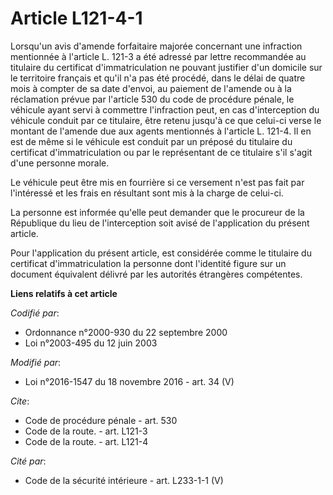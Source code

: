 # Article L121-4-1

Lorsqu'un avis d'amende forfaitaire majorée concernant une infraction mentionnée à l'article L. 121-3 a été adressé par
lettre recommandée au titulaire du certificat d'immatriculation ne pouvant justifier d'un domicile sur le territoire français
et qu'il n'a pas été procédé, dans le délai de quatre mois à compter de sa date d'envoi, au paiement de l'amende ou à la
réclamation prévue par l'article 530 du code de procédure pénale, le véhicule ayant servi à commettre l'infraction peut, en
cas d'interception du véhicule conduit par ce titulaire, être retenu jusqu'à ce que celui-ci verse le montant de l'amende due
aux agents mentionnés à l'article L. 121-4. Il en est de même si le véhicule est conduit par un préposé du titulaire du
certificat d'immatriculation ou par le représentant de ce titulaire s'il s'agit d'une personne morale. 

Le véhicule peut être mis en fourrière si ce versement n'est pas fait par l'intéressé et les frais en résultant sont mis à la
charge de celui-ci. 

La personne est informée qu'elle peut demander que le procureur de la République du lieu de l'interception soit avisé de
l'application du présent article. 

Pour l'application du présent article, est considérée comme le titulaire du certificat d'immatriculation la personne dont
l'identité figure sur un document équivalent délivré par les autorités étrangères compétentes.

**Liens relatifs à cet article**

_Codifié par_:

  - Ordonnance n°2000-930 du 22 septembre 2000
  - Loi n°2003-495 du 12 juin 2003

_Modifié par_:

  - Loi n°2016-1547 du 18 novembre 2016 - art. 34 (V)

_Cite_:

  - Code de procédure pénale - art. 530
  - Code de la route. - art. L121-3
  - Code de la route. - art. L121-4

_Cité par_:

  - Code de la sécurité intérieure - art. L233-1-1 (V)
